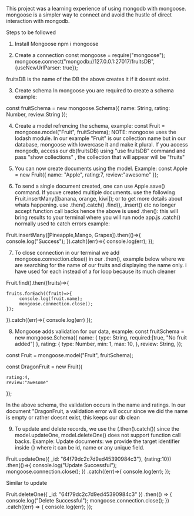 This project was a learning experience of using mongodb with mongoose. 
mongoose is a simpler way to connect and avoid the hustle of direct interaction with mongodb.

Steps to be followed
1. Install Mongoose
npm i mongoose

2. Create a connection 
const mongoose = require("mongoose");
mongoose.connect("mongodb://127.0.0.1:27017/fruitsDB", {useNewUrlParser: true});
 
 fruitsDB is the name of the DB the above creates it if it doesnt exist.

 3. Create schema
 In mongoose you are required to create a schema example:

 const fruitSchema = new mongoose.Schema({
    name: String,
    rating: Number,
    review:String
});

4. Create a model refrencing the schema, example:
const Fruit = mongoose.model("Fruit", fruitSchema);
NOTE: mongoose uses the lodash module. In our example "Fruit" is our collection name but in our database, mongoose with lowercase it and make it plural. If you access mongodb, access our db(fruitsDB) using "use fruitsDB" command and pass "show collections" , the collection that will appear will be "fruits"

5. You can now create documents using the model. Example:
const Apple = new Fruit({
    name: "Apple",
    rating:7,
    review:"awesome"
});

6. To send a single document created, one can use 
Apple.save() command.
If youve created multiple documents. use the following
Fruit.insertMany([banana, orange, kiwi]);
or to get more details about whats happening. use
.then().catch()
.find(), .insert() etc no longer accept function call backs hence the above is used
.then(): this will bring results to your terminal where you will run node app.js
.catch() normally used to catch errors
example:

Fruit.insertMany([Pineapple,Mango, Grapes]).then(()=>{
     console.log("Success");
 }).catch((err)=>{
     console.log(err);
 });

 7. To close connection in our terminal we add mongoose.connection.close() in our .then(), example below where we are searching for the name of our fruits and displaying the name only. i have used for each instead of a for loop because its much cleaner
 
 Fruit.find().then((fruits)=>{
    
    fruits.forEach((fruit)=>{
         console.log(fruit.name);
         mongoose.connection.close();
    });   
}).catch((err)=>{
    console.log(err)
});

8. Mongoose adds validation for our data,
example:
const fruitSchema = new mongoose.Schema({
  name: {
    type: String,
    required:[true, "No fruit added"]
  },
  rating: {
    type: Number,
    min: 1,
    max: 10,
  },
  review: String,
});

const Fruit = mongoose.model("Fruit", fruitSchema);

const DragonFruit = new Fruit({

    rating:4,
    review:"awesome"
});


In the above schema, the validation occurs in the name and ratings. In our document "DragonFruit, a validation error will occur since we did the name is empty or rather doesnt exist, this keeps our db clean

9. To update and delete records, we use the (.then().catch()) since the model.updateOne, model.deleteOne() does not support function call backs.
Example:
Update documents: we provide the target identifier inside {} where it can be id, name or any unique field. 

Fruit.updateOne({ _id: "64f79dc2c7d9ed45390984c3"}, {rating:10})
.then(()=>{
    console.log("Update Successful");
    mongoose.connection.close();
})
.catch((err)=>{
    console.log(err);
});

Similar to update

Fruit.deleteOne({ _id: "64f79dc2c7d9ed45390984c3" })
  .then(() => {
    console.log("Delete Successful");
    mongoose.connection.close();
  })
  .catch((err) => {
    console.log(err);
  });
